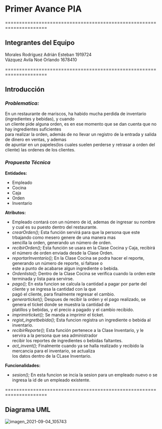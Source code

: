 # Primer Avance PIA
=====================================================================
## Integrantes del Equipo

Morales Rodríguez Adrián Esteban 1919724\
Vázquez Avila Noé Orlando 1678410

=====================================================================
## Introducción

### *Problematica:* 
En un restaurante de mariscos, ha habido mucha perdida de inventario (ingredientes y bebidas), y cuando <br />un cliente pide alguna orden, es en ese momento que se dan cuenta que no hay ingredientes suficientes <br />para realizar la orden, además de no llevar un registro de la entrada y salida de dinero en ventas, y ademas <br />de apuntar en un papeles(los cuales suelen perderse y retrasar a orden del cliente) las ordenes de los clientes.

### *Propuesta Técnica*
**Entidades:**
- Empleado
- Cocina
- Caja
- Orden
- Inventario

**Atributos:**
- Empleado contará con un número de id, ademas de ingresar su nombre y cual es su puesto dentro del restaurante.
- *crearOrden();* Esta función servirá para que la persona que este trbajando como mesero genere de una manera mas <br />sencilla la orden, generando un número de orden.
- *recibirOrden();* Esta función se usara en la Clase Cocina y Caja, recibirá el número de orden enviada desde la Clase Orden. 
- *reportarInventario();* En la Clase Cocina se podra hacer el reporte, generando un número de reporte, si faltase o <br />este a punto de acabarse algun ingrediente o bebida.
- *Ordenlista();* Dentro de la Clase Cocina se verifica cuando la orden este terminada y lista para servirse.
- *pago();* En esta funcion se calcula la cantidad a pagar por parte del cliente y se ingresa la cantidad con la que <br />pagó el cliente, para finalmente regresar el cambio.
- *generarticket();* Despues de recibir la orden y el pago realizado, se genera el ticket donde se muestra la cantidad de <br />platillos y bebidas, y el precio a pagado y el cambio recibido.
- *imprimirticket();* Se manda a imprimir el ticket.
- *regist_ingretbebida();* Esta funcion registra un ingrediente o bebida al inventario.
- *recibirReporte();* Esta función pertenece a la Clase Inventario, y le servira a la persona que sea administrador <br />recibir los reportes de ingredientes o bebidas faltantes.
- *act_invent();* Finalmente cuando ya se halla realizado y recibido la mercancia para el inventario, se actualiza <br />los datos dentro de la CLase Inventario.

**Funcionalidades:**
- *sesion();* En esta funcion se incia la sesion para un empleado nuevo o se ingresa la id de un empleado existente.

=====================================================================
## Diagrama UML
![imagen_2021-09-04_105743](https://user-images.githubusercontent.com/88925101/132100743-ccf7e4ef-c665-4cf1-9283-3daab394cdff.png)

